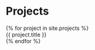 ---
---

# Projects

<div class="grid-container grid-container-2-rows">
  {% for project in site.projects %}
  <div class="grid-item">
    {{ project.title }}
  </div>
  {% endfor %}
</div>
